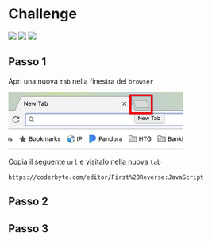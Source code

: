 # Challenge

![](https://img.shields.io/badge/Linguaggio-JavaScript-yellow)
![](https://img.shields.io/badge/Difficoltà-media-red)
![](https://img.shields.io/badge/Tempo-1_ora-orange)

## Passo 1

Apri una nuova `tab` nella finestra del `browser`

![](/assets/open-new-tab.png)

Copia il seguente `url` e visitalo nella nuova `tab`

```
https://coderbyte.com/editor/First%20Reverse:JavaScript
```

## Passo 2

## Passo 3


